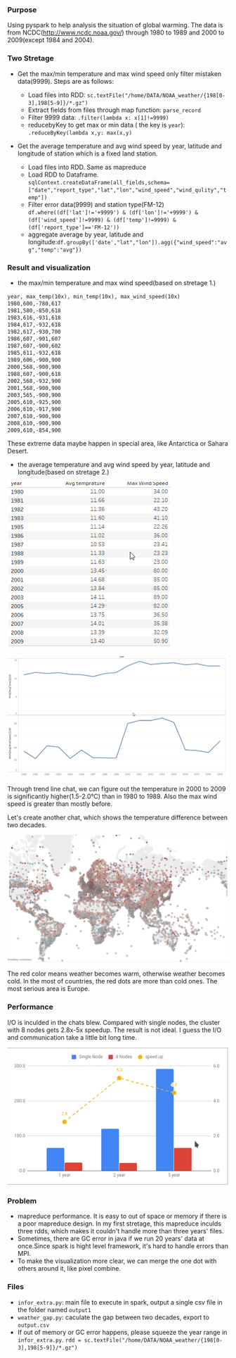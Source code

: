 ### Purpose
Using pyspark to help analysis the situation of global warming. The data is from NCDC(http://www.ncdc.noaa.gov/) through 1980 to 1989 and 2000 to 2009(except 1984 and 2004).

### Two Stretage
* Get the max/min temperature and max wind speed only filter mistaken data(9999). Steps are as follows:
  * Load files into RDD: `sc.textFile("/home/DATA/NOAA_weather/{198[0-3],198[5-9]}/*.gz")`
  * Extract fields from files through map function: `parse_record`
  * Filter 9999 data: `.filter(lambda x: x[1]!=9999)`
  * reducebyKey to get max or min data ( the key is `year`): `.reduceByKey(lambda x,y: max(x,y)`
  
* Get the average temperature and avg wind speed by year, latitude and longitude of station which is a fixed land station.
  * Load files into RDD. Same as mapreduce
  * Load RDD to Dataframe. `sqlContext.createDataFrame(all_fields,schema=["date","report_type","lat","lon","wind_speed","wind_qulity","temp"])`
  * Filter error data(9999) and station type(FM-12) `df.where((df['lat']!='+9999') & (df['lon']!='+9999') & (df['wind_speed']!=9999) & (df['temp']!=9999) & (df['report_type']=='FM-12'))`
  * aggregate average by year, latitude and longitude:`df.groupBy(['date',"lat","lon"]).agg({"wind_speed":"avg","temp":"avg"})`


### Result and visualization
* the max/min temperature and max wind speed(based on stretage 1.)
```
year, max_temp(10x), min_temp(10x), max_wind_speed(10x)
1980,600,-780,617
1981,580,-850,618
1983,616,-931,618
1984,617,-932,618
1982,617,-930,700
1986,607,-901,607
1987,607,-900,602
1985,611,-932,618
1989,606,-900,900
2000,568,-900,900
1988,607,-900,618
2002,568,-932,900
2001,568,-900,900
2003,565,-900,900
2005,610,-925,900
2006,610,-917,900
2007,610,-900,900
2008,610,-900,900
2009,610,-854,900
```
These extreme data maybe happen in special area, like Antarctica or Sahara Desert.

* the average temperature and avg wind speed by year, latitude and longitude(based on stretage 2.)

![img](img/Screenshot_20181209_015445.png)

![img](img/Screenshot_20181209_015759.png)

Through trend line chat, we can figure out the temperature in 2000 to 2009 is significantly higher(1.5-2.0℃) than in 1980 to 1989. Also the max wind speed is greater than mostly before.

Let's create another chat, which shows the temperature difference between two decades.

![img](img/Screenshot_20181209_020241.png)

The red color means weather becomes warm, otherwise weather becomes cold. In the most of countries, the red dots are more than cold ones. The most serious area is Europe.

### Performance 
I/O is inculded in the chats blew. Compared with single nodes, the cluster with 8 nodes gets 2.8x-5x speedup. The result is not ideal. I guess the I/O and communication take a little bit long time.

![img](img/Screenshot_20181209_023921.png)

### Problem
* mapreduce performance. It is easy to out of space or memory if there is a poor mapreduce design. In my first stretage, this mapreduce inculds three rdds, which makes it couldn't handle more than three years' files.
* Sometimes, there are GC error in java if we run 20 years' data at once.Since spark is hight level framework, it's hard to handle errors than MPI.
* To make the visualization more clear, we can merge the one dot with others around it, like pixel combine.

### Files
* `infor_extra.py`: main file to execute in spark, output a single csv file in the folder named `output1`
* `weather_gap.py`: caculate the gap between two decades, export to `output.csv`
* If out of memory or GC error happens, please squeeze the year range in `infor_extra.py`. `rdd = sc.textFile("/home/DATA/NOAA_weather/{198[0-3],198[5-9]}/*.gz")`

